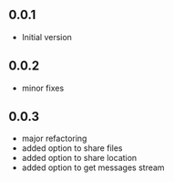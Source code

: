 ## 0.0.1

- Initial version

## 0.0.2

- minor fixes

## 0.0.3

- major refactoring
- added option to share files
- added option to share location
- added option to get messages stream
